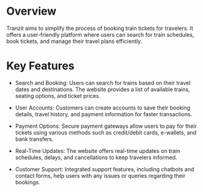 # Overview

Tranzit aims to simplify the process of booking train tickets for travelers. It offers a user-friendly platform where users can search for train schedules, book tickets, and manage their travel plans efficiently.
# Key Features
- Search and Booking: Users can search for trains based on their travel dates and destinations. The website provides a list of available trains, seating options, and ticket prices.

- User Accounts: Customers can create accounts to save their booking details, travel history, and payment information for faster transactions.

- Payment Options: Secure payment gateways allow users to pay for their tickets using various methods such as credit/debit cards, e-wallets, and bank transfers.

- Real-Time Updates: The website offers real-time updates on train schedules, delays, and cancellations to keep travelers informed.

- Customer Support: Integrated support features, including chatbots and contact forms, help users with any issues or queries regarding their bookings.

 
